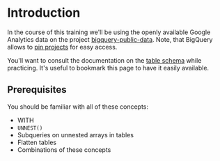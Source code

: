 # Introduction

In the course of this training we'll be using the openly available Google Analytics data on the project [bigquery-public-data](https://console.cloud.google.com/bigquery?project=&folder&organizationId&p=bigquery-public-data&d=google_analytics_sample&page=dataset). Note, that BigQuery allows to [pin projects](https://cloud.google.com/bigquery/docs/bigquery-web-ui#pinning_adding_a_project) for easy access.

You'll want to consult the documentation on the [table schema](https://support.google.com/analytics/answer/3437719) while practicing. It's useful to bookmark this page to have it easily available.

## Prerequisites

You should be familiar with all of these concepts:
- WITH
- `UNNEST()`
- Subqueries on unnested arrays in tables
- Flatten tables
- Combinations of these concepts
